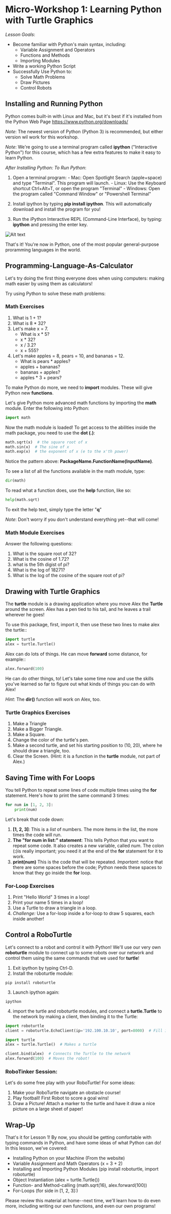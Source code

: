 # Micro-Workshop 1: Learning Python with Turtle Graphics

*Lesson Goals*:

  - Become familiar with Python's main syntax, including:
    - Variable Assignment and Operators
    - Functions and Methods
    - Importing Modules
  - Write a working Python Script
  - Successfully Use Python to:
    - Solve Math Problems
    - Draw Pictures
    - Control Robots


## Installing and Running Python

Python comes built-in with Linux and Mac, but it's best if it's installed from the Python Web Page https://www.python.org/downloads/

*Note*: The newest version of Python (Python 3) is recommended, but either version wil work for this workshop.

*Note*: We're going to use a terminal program called **ipython** ("Interactive Python") for this course, which has a few extra features
to make it easy to learn Python.

*After Installing Python: To Run Python*:
  1. Open a terminal program:
    - Mac: Open Spotlight Search (apple+space) and type "Terminal".  This program will launch.
    - Linux: Use the Keyboard shortcut Ctrl+Alt+T, or open the program "Terminal"
    - Windows: Open the program called "Command Window" or "Powershell Terminal"

  2. Install ipython by typing **pip install ipython**.  This will automatically download and install the program for you!

  3. Run the iPython Interactive REPL (Command-Line Interface), by typing: **ipython** and pressing the enter key.

![Alt text](_static/img/terminal.png "Optional title")

That's it! You're now in Python, one of the most popular general-purpose proramming languages in the world.

## Programming-Language-As-Calculator

Let's try doing the first thing everyone does when using computers: making math easier by using them as calculators!

Try using Python to solve these math problems:

### Math Exercises

   1. What is 1 + 1?
   2. What is 8 * 32?
   3. Let's make x = 7.
       - What is x * 5?
       - x * 32?
       - x / 3.2?
       - x + 555?
   4. Let's make apples = 8, pears = 10, and bananas = 12.
       - What is pears * apples?
       - apples + bananas?
       - bananas + apples?
       - apples * 3 + pears?
  

To make Python do more, we need to **import** modules.  These will give Python new **functions**.

Let's give Python more advanced math functions by importing the **math** module.  Enter the following into Python:

```python
import math
```
Now the math module is loaded! To get access to the abilities inside the math package, you need to use the **dot (.)**:

```python
math.sqrt(x)  # the square root of x
math.sin(x)  # The sine of x
math.exp(x)  # the exponent of x (e to the x'th power)
```
Notice the pattern above:  **PackageName.FunctionName(InputName)**.

To see a list of all the functions available in the math module, type:

```python
dir(math)
```

To read what a function does, use the **help** function, like so:

```python
help(math.sqrt)
```

To exit the help text, simply type the letter "**q**"

*Note*: Don't worry if you don't understand everything yet--that will come!

### Math Module Exercises

Answer the following questions:

  1. What is the square root of 32?
  2. What is the cosine of 1.72?
  3. what is the 5th digist of pi?
  4. What is the log of 18271?
  5. What is the log of the cosine of the square root of pi?


## Drawing with Turtle Graphics

The **turtle** module is a drawing application where you move Alex the **Turtle** around the screen.  Alex has a pen tied to his tail, and he leaves a trail wherever he goes!

To use this package, first, import it, then use these two lines to make alex the turtle::

```python
import turtle
alex = turtle.Turtle()
```

Alex can do lots of things.  He can move **forward** some distance, for example::

```python
alex.forward(100)
```

He can do other things, to!  Let's take some time now and use the skills you've learned so far to figure out what kinds of things you can do with Alex!

*Hint*: The **dir()** function will work on Alex, too.

### Turtle Graphics Exercises

  1. Make a Triangle
  2. Make a Bigger Triangle.
  3. Make a Square.
  4. Change the color of the turtle's pen.
  5. Make a second turtle, and set his starting position to (10, 20), where he should draw a triangle, too.
  6. Clear the Screen.  (Hint: it is a function in the **turtle** module, not part of Alex.)

## Saving Time with For Loops

You tell Python to repeat some lines of code multiple times using the **for** statement.  Here's how to print the same command 3 times:

```python
for num in [1, 2, 3]:
    print(num)
```
Let's break that code down:

   1. **[1, 2, 3]**: This is a *list* of numbers.  The more items in the list, the more times the code will run.
   2. **The "for num in list:" statement**:  This tells Python that you want to repeat some code.  It also creates a new variable, called *num*.  The colon (**:**)is really important; you need it at the end of the **for** statement for it to work.
   3. **print(num)**  This is the code that will be repeated.  *Important*: notice that there are some spaces before the code; Python needs these spaces to know that they go inside the **for** loop.


### For-Loop Exercises

  1. Print "Hello World" 3 times in a loop!
  2. Print your name 5 times in a loop!
  3. Use a Turtle to draw a triangle in a loop.
  4. *Challenge:* Use a for-loop inside a for-loop to draw 5 squares, each inside another!


## Control a RoboTurtle

Let's connect to a robot and control it with Python!  We'll use our very own **roboturtle** module to connect up to some
robots over our network and control them using the same commands that we used for **turtle**!

  1. Exit ipython by typing Ctrl-D.
  2. Install the roboturtle module:

```
pip install roboturtle
```

  3. Launch ipython again:

```
ipython
```

  4. import the turtle and roboturtle modules, and connect a **turtle.Turtle** to the network by making a client, then binding it to the Turtle:

```python
import roboturtle
client = roboturtle.EchoClient(ip='192.100.10.10', port=8000)  # Fill in the ip and port numbers with those given by the instructor for your robot.

import turtle
alex = turtle.Turtle()  # Makes a turtle

client.bind(alex)  # Connects the Turtle to the network
alex.forward(100)  # Moves the robot!
```

### RoboTinker Session:

Let's do some free play with your RoboTurtle!  For some ideas:

  1. Make your RoboTurtle navigate an obstacle course!
  2. Play football!  First Robot to score a goal wins!
  3. Draw a Picture!  Attach a marker to the turtle and have it draw a nice picture on a large sheet of paper!


## Wrap-Up

That's it for Lesson 1! By now, you should be getting comfortable with typing commands in Python, and have some ideas of what Python can do!
In this lesson, we've covered:

  - Installing Python on your Machine  (From the website)
  - Variable Assignment and Math Operators (x = 3 + 2)
  - Installing and Importing Python Modules (pip install roboturtle, import roboturtle)
  - Object Instantiation (alex = turtle.Turtle())
  - Function- and Method-calling (math.sqrt(16), alex.forward(100))
  - For-Loops (for side in [1, 2, 3]:)

Please review this material at home--next time, we'll learn how to do even more, including writing our own functions,
and even our own programs!
